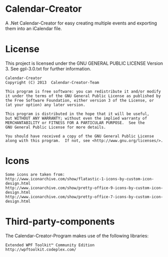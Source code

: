 Calendar-Creator
================

A .Net Calendar-Creator for easy creating multiple events and exporting them into an iCalendar file.

License
=============

This project is licensed under the GNU GENERAL PUBLIC LICENSE Version 3. See gpl-3.0.txt for further information.

    Calendar-Creator
    Copyright (C) 2013	Calendar-Creator-Team

    This program is free software: you can redistribute it and/or modify
    it under the terms of the GNU General Public License as published by
    the Free Software Foundation, either version 3 of the License, or
    (at your option) any later version.

    This program is distributed in the hope that it will be useful,
    but WITHOUT ANY WARRANTY; without even the implied warranty of
    MERCHANTABILITY or FITNESS FOR A PARTICULAR PURPOSE.  See the
    GNU General Public License for more details.

    You should have received a copy of the GNU General Public License
    along with this program.  If not, see <http://www.gnu.org/licenses/>.
	
Icons
=============

    Some icons are taken from: 
    http://www.iconarchive.com/show/flatastic-1-icons-by-custom-icon-design.html
    http://www.iconarchive.com/show/pretty-office-9-icons-by-custom-icon-design.html
    http://www.iconarchive.com/show/pretty-office-7-icons-by-custom-icon-design.html
	
Third-party-components
=============

The Calendar-Creator-Program makes use of the following libraries:
    
	Extended WPF Toolkit™ Community Edition
	http://wpftoolkit.codeplex.com/

